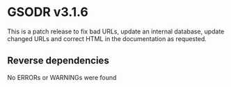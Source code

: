 # GSODR v3.1.6

This is a patch release to fix bad URLs, update an internal database, update changed URLs and correct HTML in the documentation as requested.

## Reverse dependencies

No ERRORs or WARNINGs were found
